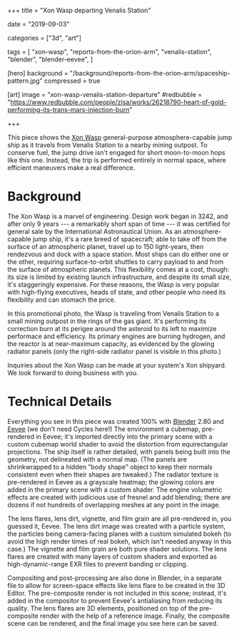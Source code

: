 +++
title = "Xon Wasp departing Venalis Station"

date = "2019-09-03"

categories = ["3d", "art"]

tags = [
     "xon-wasp",
     "reports-from-the-orion-arm",
     "venalis-station",
     "blender",
     "blender-eevee",
     ]

[hero]
background = "/background/reports-from-the-orion-arm/spaceship-pattern.jpg"
compressed = true

[art]
image = "xon-wasp-venalis-station-departure"
#redbubble = "https://www.redbubble.com/people/zlsa/works/26218790-heart-of-gold-performing-its-trans-mars-injection-burn"

+++

This piece shows the [Xon Wasp](/tags/xon-wasp) general-purpose atmosphere-capable jump ship as it travels from Venalis Station to a nearby mining outpost.
To conserve fuel, the jump drive isn't engaged for short moon-to-moon hops like this one.
Instead, the trip is performed entirely in normal space, where efficient maneuvers make a real difference.

<!--[trans-Mars injection burn]({{< ref
"term/tmi.md" >}}) that marks the beginning of its coast to Mars.-->

<!--more-->

<!--
{{% note %}}
This science-fiction excerpt is one of the [Reports from the Orion Arm](/tags/reports-from-the-orion-arm).
{{% /note %}}
-->

# Background

The Xon Wasp is a marvel of engineering.
Design work began in 3242, and after only 9 years --- a remarkably short span of time --- it was certified for general sale by the International Astronautical Union.
As an atmosphere-capable jump ship, it's a rare breed of spacecraft; able to take off from the surface of an atmospheric planet, travel up to 150 light-years, then rendezvous and dock with a space station.
Most ships can do either one or the other, requiring surface-to-orbit shuttles to carry payload to and from the surface of atmospheric planets.
This flexibility comes at a cost, though: its size is limited by existing launch infrastructure, and despite its small size, it's staggeringly expensive.
For these reasons, the Wasp is very popular with high-flying executives, heads of state, and other people who need its flexibility and can stomach the price.

In this promotional photo, the Wasp is traveling from Venalis Station to a small mining outpost in the rings of the gas giant.
It's performing its correction burn at its perigee around the asteroid to its left to maximize performace and efficiency.
Its primary engines are burning hydrogen, and the reactor is at near-maximum capacity, as evidenced by the glowing radiator panels (only the right-side radiator panel is visible in this photo.)

Inquiries about the Xon Wasp can be made at your system's Xon shipyard.
We look forward to doing business with you.

# Technical Details

Everything you see in this piece was created 100% with [Blender](/tags/blender) 2.80 and [Eevee](/tags/blender-eevee) (we don't need Cycles here!)
The environment a cubemap, pre-rendered in Eevee; it's imported directly into the primary scene with a custom cubemap world shader to avoid the distortion from equirectangular projections.
The ship itself is rather detailed, with panels being built into the geometry, not delineated with a normal map.
(The panels are shrinkwrapped to a hidden "body shape" object to keep their normals consistent even when their shapes are tweaked.)
The radiator texture is pre-rendered in Eevee as a grayscale heatmap; the glowing colors are added in the primary scene with a custom shader.
The engine volumetric effects are created with judicious use of fresnel and add blending; there are dozens if not hundreds of overlapping meshes at any point in the image.

The lens flares, lens dirt, vignette, and film grain are all pre-rendered in, you guessed it, Eevee.
The lens dirt image was created with a particle system, the particles being camera-facing planes with a custom simulated bokeh (to avoid the high render times of real bokeh, which isn't needed anyway in this case.)
The vignette and film grain are both pure shader solutions.
The lens flares are created with many layers of custom shaders and exported as high-dynamic-range EXR files to prevent banding or clipping.

Compositing and post-processing are also done in Blender, in a separate file to allow for screen-space effects like lens flare to be created in the 3D Editor.
The pre-composite render is not included in this scene; instead, it's added in the compositor to prevent Eevee's antialiasing from reducing its quality.
The lens flares are 3D elements, positioned on top of the pre-composite render with the help of a reference image.
Finally, the composite scene can be rendered, and the final image you see here can be saved.
